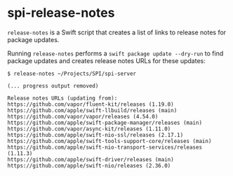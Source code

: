 # spi-release-notes

`release-notes` is a Swift script that creates a list of links to release notes for package updates.

Running `release-notes` performs a `swift package update --dry-run` to find package updates and creates release notes URLs for these updates:

```
$ release-notes ~/Projects/SPI/spi-server

(... progress output removed)

Release notes URLs (updating from):
https://github.com/vapor/fluent-kit/releases (1.19.0)
https://github.com/apple/swift-llbuild/releases (main)
https://github.com/vapor/vapor/releases (4.54.0)
https://github.com/apple/swift-package-manager/releases (main)
https://github.com/vapor/async-kit/releases (1.11.0)
https://github.com/apple/swift-nio-ssl/releases (2.17.1)
https://github.com/apple/swift-tools-support-core/releases (main)
https://github.com/apple/swift-nio-transport-services/releases (1.11.3)
https://github.com/apple/swift-driver/releases (main)
https://github.com/apple/swift-nio/releases (2.36.0)
```
